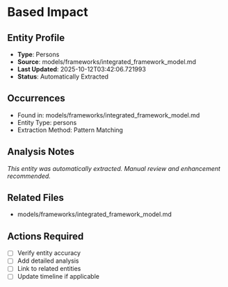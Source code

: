 # Based Impact

## Entity Profile
- **Type**: Persons
- **Source**: models/frameworks/integrated_framework_model.md
- **Last Updated**: 2025-10-12T03:42:06.721993
- **Status**: Automatically Extracted

## Occurrences
- Found in: models/frameworks/integrated_framework_model.md
- Entity Type: persons
- Extraction Method: Pattern Matching

## Analysis Notes
*This entity was automatically extracted. Manual review and enhancement recommended.*

## Related Files
- models/frameworks/integrated_framework_model.md

## Actions Required
- [ ] Verify entity accuracy
- [ ] Add detailed analysis
- [ ] Link to related entities
- [ ] Update timeline if applicable
